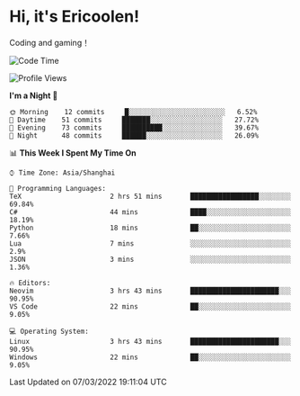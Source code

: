 # Hi, it's Ericoolen!
Coding and gaming！

<!--START_SECTION:waka-->
![Code Time](http://img.shields.io/badge/Code%20Time-188%20hrs%2041%20mins-blue)

![Profile Views](http://img.shields.io/badge/Profile%20Views-0-blue)

**I'm a Night 🦉** 

```text
🌞 Morning    12 commits     █░░░░░░░░░░░░░░░░░░░░░░░░   6.52% 
🌆 Daytime    51 commits     ███████░░░░░░░░░░░░░░░░░░   27.72% 
🌃 Evening    73 commits     ██████████░░░░░░░░░░░░░░░   39.67% 
🌙 Night      48 commits     ██████░░░░░░░░░░░░░░░░░░░   26.09%

```


📊 **This Week I Spent My Time On** 

```text
⌚︎ Time Zone: Asia/Shanghai

💬 Programming Languages: 
TeX                      2 hrs 51 mins       █████████████████░░░░░░░░   69.84% 
C#                       44 mins             ████░░░░░░░░░░░░░░░░░░░░░   18.19% 
Python                   18 mins             ██░░░░░░░░░░░░░░░░░░░░░░░   7.66% 
Lua                      7 mins              ░░░░░░░░░░░░░░░░░░░░░░░░░   2.9% 
JSON                     3 mins              ░░░░░░░░░░░░░░░░░░░░░░░░░   1.36%

🔥 Editors: 
Neovim                   3 hrs 43 mins       ██████████████████████░░░   90.95% 
VS Code                  22 mins             ██░░░░░░░░░░░░░░░░░░░░░░░   9.05%

💻 Operating System: 
Linux                    3 hrs 43 mins       ██████████████████████░░░   90.95% 
Windows                  22 mins             ██░░░░░░░░░░░░░░░░░░░░░░░   9.05%

```


 Last Updated on 07/03/2022 19:11:04 UTC
<!--END_SECTION:waka-->


